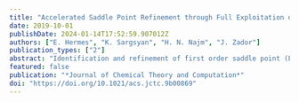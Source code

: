 ```yaml
---
title: "Accelerated Saddle Point Refinement through Full Exploitation of Partial Hessian Diagonalization"
date: 2019-10-01
publishDate: 2024-01-14T17:52:59.907012Z
authors: ["E. Hermes", "K. Sargsyan", "H. N. Najm", "J. Zador"]
publication_types: ["2"]
abstract: "Identification and refinement of first order saddle point (FOSP) structures on the potential energy surface (PES) of chemical systems is a computational bottleneck in the characterization of reaction pathways. Leading FOSP refinement strategies for modestly sized molecular systems require calculation of the full Hessian matrix, which is not feasible for larger systems such as those encountered in heterogeneous catalysis. For these systems, the standard approach to FOSP refinement involves iterative diagonalization of the Hessian, but this comes at the cost of longer refinement trajectories due to the lack of accurate curvature information. We present a method for incorporating information obtained by an iterative diagonalization algorithm into the construction of an approximate Hessian matrix that accelerates FOSP refinement. We measure the performance of our method with two established FOSP refinement benchmarks and find a 50% reduction on average in the number of gradient evaluations required to converge to a FOSP for one benchmark and a 25% reduction on average for the second benchmark."
featured: false
publication: "*Journal of Chemical Theory and Computation*"
doi: "https://doi.org/10.1021/acs.jctc.9b00869"
---
```


